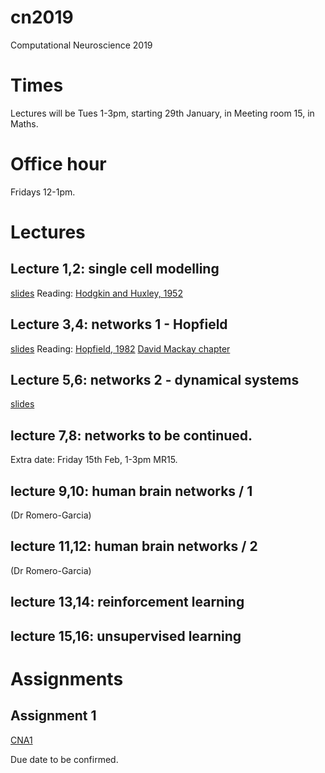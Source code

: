# cn2019
Computational Neuroscience 2019

# Times

Lectures will be Tues 1-3pm, starting 29th January, in Meeting room 15, in Maths.

# Office hour

Fridays 12-1pm.


# Lectures

## Lecture 1,2: single cell modelling

[slides](slides/cn-1.pdf)
Reading: [Hodgkin and Huxley, 1952](readings/hodgkin1952.pdf)

## Lecture 3,4: networks 1 - Hopfield

[slides](slides/cn-2.pdf)
Reading: [Hopfield, 1982](https://paperpile.com/app/p/9fbca9a6-abfd-049f-93cb-3a4f76baae69)
[David Mackay
chapter](http://www.inference.org.uk/mackay/itprnn/ps/504.520.pdf)

## Lecture 5,6: networks 2 - dynamical systems
[slides](slides/cn-3.pdf)

## lecture 7,8: networks to be continued.

Extra date: Friday 15th Feb, 1-3pm MR15.

## lecture 9,10: human brain networks / 1
(Dr Romero-Garcia)

## lecture 11,12: human brain networks / 2
(Dr Romero-Garcia)

## lecture 13,14: reinforcement learning

## lecture 15,16: unsupervised learning

# Assignments

## Assignment 1

[CNA1](assign/cna1_2019.pdf)

Due date to be confirmed.



